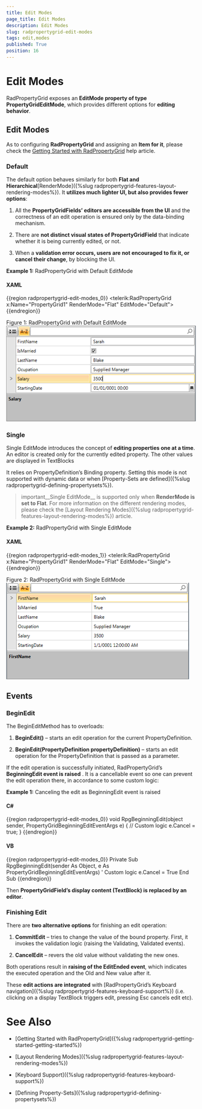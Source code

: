 ```yaml
---
title: Edit Modes
page_title: Edit Modes
description: Edit Modes
slug: radpropertygrid-edit-modes
tags: edit,modes
published: True
position: 16
---
```


# Edit Modes



RadPropertyGrid exposes an __EditMode property of type PropertyGridEditMode__, which provides different options for __editing behavior__.

## Edit Modes

As to configuring __RadPropertyGrid__ and assigning an __Item for it__, please check the [Getting Started with RadPropertyGrid](07F77841-3BC1-4AEA-A46A-DECB93D1C724#Binding_RadPropertyGrid) help article.
        

### Default

The default option behaves similarly for both __Flat and Hierarchical__[RenderMode]({%slug radpropertygrid-features-layout-rendering-modes%}). It __utilizes much lighter UI, but also provides fewer options__:
                  

1. All the __PropertyGridFields’ editors are accessible from the UI__ and the correctness of an edit operation is ensured only by the data-binding mechanism.
                    

1. There are __not distinct visual states of PropertyGridField__ that indicate whether it is being currently edited, or not.
                    

1. When a __validation error occurs, users are not encouraged to fix it, or cancel their change__, by blocking the UI.
                    

__Example 1:__ RadPropertyGrid with Default EditMode
                

#### __XAML__

{{region radpropertygrid-edit-modes_0}}
	<telerik:RadPropertyGrid x:Name="PropertyGrid1" RenderMode="Flat" EditMode="Default">
	{{endregion}}



Figure 1: RadPropertyGrid with Default EditMode![Rad Property Grid Edit Modes Default](images/RadPropertyGrid_EditModes_Default.png)

### Single

Single EditMode introduces the concept of __editing properties one at a time__. An editor is created only for the currently edited property. The other values are displayed in TextBlocks
                  

It relies on PropertyDefinition’s Binding property. Setting this mode is not supported with dynamic data or when [Property-Sets are defined]({%slug radpropertygrid-defining-propertysets%}).
                

>important__Single EditMode__ is supported only when __RenderMode is set to Flat__. For more information on the different rendering modes, please check the [Layout Rendering Modes]({%slug radpropertygrid-features-layout-rendering-modes%}) article.
                  

__Example 2:__ RadPropertyGrid with Single EditMode
                

#### __XAML__

{{region radpropertygrid-edit-modes_1}}
	<telerik:RadPropertyGrid x:Name="PropertyGrid1" RenderMode="Flat" EditMode="Single">
	{{endregion}}



Figure 2: RadPropertyGrid with Single EditMode![Rad Property Grid Edit Modes Single](images/RadPropertyGrid_EditModes_Single.png)

## Events

### BeginEdit

The BeginEditMethod has to overloads:

1. __BeginEdit()__ – starts an edit operation for the current PropertyDefinition.
                

1. __BeginEdit(PropertyDefinition propertyDefinition)__ – starts an edit operation for the PropertyDefinition that is passed as a parameter.
                

If the edit operation is successfully initiated, RadPropertyGrid’s __BeginningEdit event is raised__ . It is a cancellable event so one can prevent the edit operation there, in accordance to some custom logic:
            

__Example 1:__ Canceling the edit as BeginningEdit event is raised
            

#### __C#__

{{region radpropertygrid-edit-modes_0}}
	void RpgBeginningEdit(object sender, PropertyGridBeginningEditEventArgs e)
	{
	    // Custom logic
		e.Cancel = true;
	}
	{{endregion}}



#### __VB__

{{region radpropertygrid-edit-modes_0}}
	    Private Sub RpgBeginningEdit(sender As Object, e As PropertyGridBeginningEditEventArgs)
	        ' Custom logic
	        e.Cancel = True
	    End Sub
	{{endregion}}



Then __PropertyGridField’s display content (TextBlock) is replaced by an editor__.
            

### Finishing Edit

There are __two alternative options__ for finishing an edit operation:
            

1. __CommitEdit__ – tries to change the value of the bound property. First, it invokes the validation logic (raising the Validating, Validated events).
                

1. __CancelEdit__ – revers the old value without validating the new ones.
                

Both operations result in __raising of the EditEnded event__, which indicates the executed operation and the Old and New value after it.
            

These __edit actions are integrated__ with [RadPropertyGrid’s Keyboard navigation]({%slug radpropertygrid-features-keyboard-support%})
              (i.e. clicking on a display TextBlock triggers edit, pressing Esc cancels edit etc).
            

# See Also

 * [Getting Started with RadPropertyGrid]({%slug radpropertygrid-getting-started-getting-started%})

 * [Layout Rendering Modes]({%slug radpropertygrid-features-layout-rendering-modes%})

 * [Keyboard Support]({%slug radpropertygrid-features-keyboard-support%})

 * [Defining Property-Sets]({%slug radpropertygrid-defining-propertysets%})
